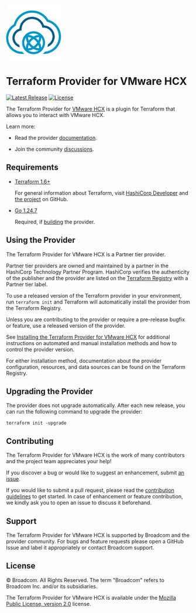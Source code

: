 <!--
© Broadcom. All Rights Reserved.
The term "Broadcom" refers to Broadcom Inc. and/or its subsidiaries.
SPDX-License-Identifier: MPL-2.0
-->

<!-- markdownlint-disable first-line-h1 no-inline-html -->

<img src="docs/images/icon-color.svg" alt="VMware HCX" width="150">

# Terraform Provider for VMware HCX

[![Latest Release](https://img.shields.io/github/v/tag/vmware/terraform-provider-hcx?label=latest%20release&style=for-the-badge)](https://github.com/vmware/terraform-provider-hcx/releases/latest) [![License](https://img.shields.io/github/license/vmware/terraform-provider-hcx.svg?style=for-the-badge)](LICENSE)

The Terraform Provider for [VMware HCX][product-documentation] is a plugin for Terraform that allows you to interact with VMware HCX.

Learn more:

* Read the provider [documentation][provider-documentation].

* Join the community [discussions][provider-discussions].

## Requirements

* [Terraform 1.6+][terraform-install]

    For general information about Terraform, visit [HashiCorp Developer][terraform-install] and [the project][terraform-github] on GitHub.

* [Go 1.24.7][golang-install]

    Required, if [building][provider-build] the provider.

## Using the Provider

The Terraform Provider for VMware HCX is a Partner tier provider.

Partner tier providers are owned and maintained by a partner in the HashiCorp Technology Partner Program. HashiCorp verifies the authenticity of the publisher and the provider are listed on the [Terraform Registry][terraform-registry] with a Partner tier label.

To use a released version of the Terraform provider in your environment, run `terraform init` and Terraform will automatically install the provider from the Terraform Registry.

Unless you are contributing to the provider or require a pre-release bugfix or feature, use a
released version of the provider.

See [Installing the Terraform Provider for VMware HCX][provider-install] for additional instructions on automated and manual installation methods and how to control the provider version.

For either installation method, documentation about the provider configuration, resources, and data sources can be found on the Terraform Registry.

## Upgrading the Provider

The provider does not upgrade automatically. After each new release, you can run the following command to upgrade the provider:

```shell
terraform init -upgrade
```

## Contributing

The Terraform Provider for VMware HCX is the work of many contributors and the project team appreciates your help!

If you discover a bug or would like to suggest an enhancement, submit [an issue][provider-issues].

If you would like to submit a pull request, please read the [contribution guidelines][provider-contributing] to get started. In case of enhancement or feature contribution, we kindly ask you to open an issue to discuss it beforehand.

## Support

The Terraform Provider for VMware HCX is supported by Broadcom and the provider community. For bugs and feature requests please open a GitHub Issue and label it appropriately or contact Broadcom support.

## License

© Broadcom. All Rights Reserved.
The term "Broadcom" refers to Broadcom Inc. and/or its subsidiaries.

The Terraform Provider for VMware HCX is available under the [Mozilla Public License, version 2.0][provider-license] license.

[golang-install]: https://golang.org/doc/install
[product-documentation]: https://docs.vmware.com/en/VMware-Cloud-on-AWS/index.html
[provider-contributing]: CONTRIBUTING.md
[provider-discussions]: https://github.com/vmware/terraform-provider-hcx/discussions
[provider-documentation]: https://registry.terraform.io/providers/vmware/hcx/latest/docs
[provider-build]: docs/build.md
[provider-install]: docs/install.md
[provider-issues]: https://github.com/vmware/terraform-provider-hcx/issues/new/choose
[provider-license]: LICENSE
[terraform-github]: https://github.com/hashicorp/terraform
[terraform-install]: https://developer.hashicorp.com/terraform/install
[terraform-registry]: https://registry.terraform.io

